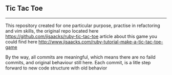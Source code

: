 ## Tic Tac Toe
--------------
This repository created for one particular purpose, practise in refactoring and vim
skills, the original repo located here https://github.com/jisaacks/ruby-tic-tac-toe
article about this game you could find here http://www.jisaacks.com/ruby-tutorial-make-a-tic-tac-toe-game

By the way, all commits are meaningful, which means there are no faild commits, and
original behaviour still here. Each commit, is a litle step forward to new code
structure with old behavior
